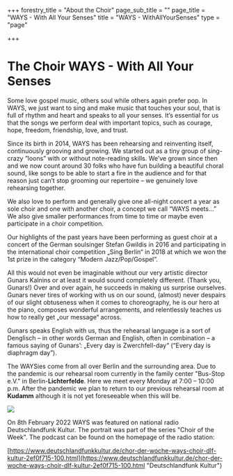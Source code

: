 +++
forestry_title = "About the Choir"
page_sub_title = ""
page_title = "WAYS - With All Your Senses"
title = "WAYS - WithAllYourSenses"
type = "page"

+++
# The Choir WAYS - With All Your Senses

Some love gospel music, others soul while others again prefer pop. In WAYS, we just want to sing and make music that touches your soul, that is full of rhythm and heart and speaks to all your senses. It’s essential for us that the songs we perform deal with important topics, such as courage, hope, freedom, friendship, love, and trust.

Since its birth in 2014, WAYS has been rehearsing and reinventing itself, continuously grooving and growing. We started out as a tiny group of sing-crazy ”loons” with or without note-reading skills. We’ve grown since then and we now count around 30 folks who have fun building a beautiful choral sound, like songs to be able to start a fire in the audience and for that reason just can’t stop grooming our repertoire – we genuinely love rehearsing together.

We also love to perform and generally give one all-night concert a year as sole choir and one with another choir, a concept we call “WAYS meets...” We also give smaller performances from time to time or maybe even participate in a choir competition.

Our highlights of the past years have been performing as guest choir at a concert of the German soulsinger Stefan Gwildis in 2016 and participating in the international choir competition „Sing Berlin“ in 2018 at which we won the 1st prize in the category “Modern Jazz/Pop/Gospel”.

All this would not even be imaginable without our very artistic director Gunars Kalnins or at least it would sound completely different. (Thank you, Gunars!) Over and over again, he succeeds in making us surprise ourselves. Gunars never tires of working with us on our sound, (almost) never despairs of our slight obtuseness when it comes to choreography, he is our hero at the piano, composes wonderful arrangements, and relentlessly teaches us how to really get „our message“ across.

Gunars speaks English with us, thus the rehearsal language is a sort of Denglisch – in other words German and English, often in combination – a famous saying of Gunars’: „Every day is Zwerchfell-day“ (“Every day is diaphragm day”).

The WAYSies come from all over Berlin and the surrounding area. Due to the pandemic is our rehearsal room currently in the family center "Bus-Stop e.V." in Berlin-**Lichterfelde**. Here we meet every Monday at 7:00 – 10:00 p.m. After the pandemic we plan to return to our previous rehearsal room at **Kudamm** although it is not yet foreseeable when this will be.

![](https://res.cloudinary.com/ways-choir/image/upload/v1555003937/WAYS-alle-20190223b.jpg)

On 8th February 2022 WAYS was featured on national radio Deutschlandfunk Kultur. The portrait was part of the series "Choir of the Week". The podcast can be found on the homepage of the radio station:

[https://www.deutschlandfunkkultur.de/chor-der-woche-ways-choir-dlf-kultur-2ef0f715-100.html](https://www.deutschlandfunkkultur.de/chor-der-woche-ways-choir-dlf-kultur-2ef0f715-100.html "Deutschlandfunk Kultur")